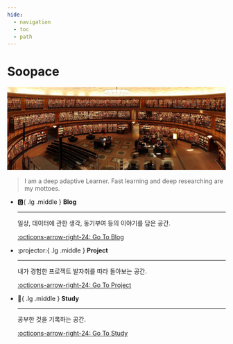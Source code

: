 ```yaml
---
hide:
  - navigation
  - toc
  - path
---
```


# Soopace

![Cover](img/library.jpg)

> I am a deep adaptive Learner. Fast learning and deep researching are my mottoes.

<div class="grid cards" markdown>

-   :b:{ .lg .middle } __Blog__

    ---

    일상, 데이터에 관한 생각, 동기부여 등의 이야기를 담은 공간.

    [:octicons-arrow-right-24: Go To Blog](blog/index.md)

-   :projector:{ .lg .middle } __Project__

    ---

    내가 경험한 프로젝트 발자취를 따라 돌아보는 공간.

    [:octicons-arrow-right-24: Go To Project](project/index.md)

-   :blue_book:{ .lg .middle } __Study__

    ---

    공부한 것을 기록하는 공간.

    [:octicons-arrow-right-24: Go To Study](study/index.md)

</div>